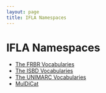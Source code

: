 ```yaml
---
layout: page
title: IFLA Namespaces
---
```


# IFLA Namespaces

* [The FRBR Vocabularies](fr)
* [The ISBD Vocabularies](isbd)
* [The UNIMARC Vocabularies](unimarc)
* [MulDiCat](MulDiCat)
